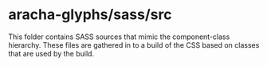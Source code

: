 # aracha-glyphs/sass/src

This folder contains SASS sources that mimic the component-class hierarchy. These files
are gathered in to a build of the CSS based on classes that are used by the build.
